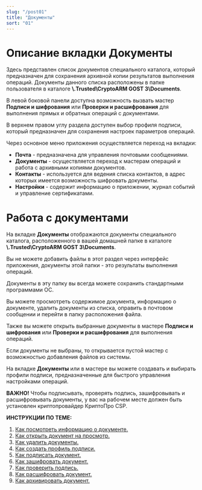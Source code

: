 ```yaml
---
slug: "/post01"
title: "Документы"
sort: "01"
---
```

# Описание вкладки Документы

Здесь представлен список документов специального каталога, который предназначен для сохранения архивной копии результатов выполнения операций.
Документы данного списка расположены в папке пользователя в каталоге **\\.Trusted\CryptoARM GOST 3\Documents**.

В левой боковой панели доступна возможность вызвать мастер  **Подписи и шифрования** или **Проверки и расшифрования** для выполнения прямых и обратных операций с документами.

В верхнем правом углу раздела доступен выбор профиля подписи, который предназначен для сохранения настроек параметров операций. 

Через основное меню приложения осуществляется переход на вкладки:

- **Почта** - предназначена для управления почтовыми сообщениями.
- **Документы** - осуществляется переход к мастерам операций и работа с архивными копиями документов.
- **Контакты** - используется для ведения списка контактов, в адрес которых имеется возможность шифровать документы.
- **Настройки** - содержит информацию о приложении, журнал событий и управление сертификатами. 

# Работа с документами

На вкладке **Документы** отображаются документы специального каталога, расположенного в вашей домашней папке в каталоге **\\.Trusted\CryptoARM GOST 3\Documents**.

Вы не можете добавить файлы в этот раздел через интерфейс приложения, документы этой папки - это результаты выполнения операций.

Документы в эту папку вы всегда можете сохранить стандартными программами ОС.

Вы можете просмотреть содержимое документа, информацию о документе, удалить документы из списка, оправить в почтовом сообщении и перейти в папку расположения файла.

Также вы можете открыть выбранные документы в мастере **Подписи и шифрования** или **Проверки и расшифрования** для выполнения операций.

Если документы не выбраны, то открывается пустой мастер с возможностью добавления файлов из системы.

На вкладке **Документы** или в мастере вы можете создавать и выбирать профили подписи, предназначенные для быстрого управления настройками операций. 

**ВАЖНО!**  Чтобы подписывать, проверять подпись, зашифровывать и расшифровывать документы, у вас на рабочем месте должен быть установлен криптопровайдер КриптоПро CSP.

 **ИНСТРУКЦИИ ПО ТЕМЕ:**  
1. [Как посмотреть информацию о документе.](https://docs.cryptoarm.ru/06-v3.2-Beta/004-documents/view-docs-info)  
2. [Как открыть документ на просмотр.](https://docs.cryptoarm.ru/06-v3.2-Beta/004-documents/open-doc)  
3. [Как удалить документы.](https://docs.cryptoarm.ru/06-v3.2-Beta/004-documents/delete-docs)  
4. [Как создать профиль подписи.](https://docs.cryptoarm.ru/06-v3.2-Beta/004-documents/create-profile)    
5. [Как подписать документ.](https://docs.cryptoarm.ru/06-v3.2-Beta/004-documents/sign)  
6. [Как зашифровать документ.](https://docs.cryptoarm.ru/06-v3.2-Beta/004-documents/cipher)  
7. [Как проверить подпись.](https://docs.cryptoarm.ru/06-v3.2-Beta/004-documents/verify)  
8. [Как расшифровать документ.](https://docs.cryptoarm.ru/06-v3.2-Beta/004-documents/decrypt)  
9. [Как архивировать документ.](https://docs.cryptoarm.ru/06-v3.2-Beta/004-documents/archive)  